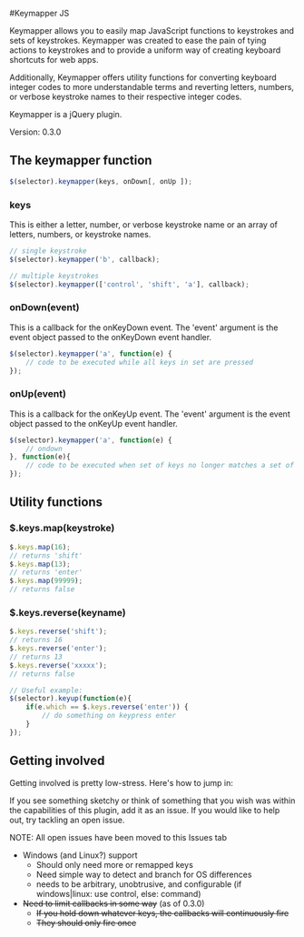 #Keymapper JS

Keymapper allows you to easily map JavaScript functions to keystrokes and sets of keystrokes. Keymapper was created to ease the pain of tying actions to keystrokes and to provide a uniform way of creating keyboard shortcuts for web apps.

Additionally, Keymapper offers utility functions for converting keyboard integer codes to more understandable terms and reverting letters, numbers, or verbose keystroke names to their respective integer codes.

Keymapper is a jQuery plugin.

Version: 0.3.0

## The keymapper function

```javascript
$(selector).keymapper(keys, onDown[, onUp ]);
```
### keys

This is either a letter, number, or verbose keystroke name or an array of letters, numbers, or keystroke names.

```javascript
// single keystroke
$(selector).keymapper('b', callback);

// multiple keystrokes
$(selector).keymapper(['control', 'shift', 'a'], callback);
```

### onDown(event)

This is a callback for the onKeyDown event. The 'event' argument is the event object passed to the onKeyDown event handler.

```javascript
$(selector).keymapper('a', function(e) {
	// code to be executed while all keys in set are pressed
});
```

### onUp(event)

This is a callback for the onKeyUp event. The 'event' argument is the event object passed to the onKeyUp event handler.

```javascript
$(selector).keymapper('a', function(e) {
	// ondown
}, function(e){
	// code to be executed when set of keys no longer matches a set of callbacks
});
```

## Utility functions

### $.keys.map(keystroke)

```javascript
$.keys.map(16);
// returns 'shift'
$.keys.map(13);
// returns 'enter'
$.keys.map(99999);
// returns false
```

### $.keys.reverse(keyname)

```javascript
$.keys.reverse('shift');
// returns 16
$.keys.reverse('enter');
// returns 13
$.keys.reverse('xxxxx');
// returns false

// Useful example:
$(selector).keyup(function(e){
	if(e.which == $.keys.reverse('enter')) {
		// do something on keypress enter
	}
});
```
## Getting involved
Getting involved is pretty low-stress. Here's how to jump in:

If you see something sketchy or think of something that you wish was within the capabilities of this plugin, add it as an issue. If you would like to help out, try tackling an open issue.

NOTE: All open issues have been moved to this Issues tab
- Windows (and Linux?) support
	- Should only need more or remapped keys
	- Need simple way to detect and branch for OS differences
	- needs to be arbitrary, unobtrusive, and configurable (if windows|linux: use control, else: command)
- ~~Need to limit callbacks in some way~~ (as of 0.3.0)
	- ~~If you hold down whatever keys, the callbacks will continuously fire~~
	- ~~They should only fire once~~


